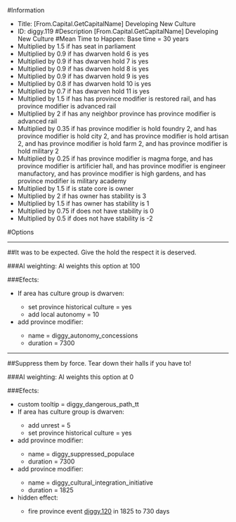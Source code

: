 #Information
 - Title: [From.Capital.GetCapitalName] Developing New Culture
 - ID: diggy.119
#Description
[From.Capital.GetCapitalName] Developing New Culture
#Mean Time to Happen:
Base time = 30 years
 - Multiplied by 1.5 if has seat in parliament
 - Multiplied by 0.9 if has dwarven hold 6 is yes
 - Multiplied by 0.9 if has dwarven hold 7 is yes
 - Multiplied by 0.9 if has dwarven hold 8 is yes
 - Multiplied by 0.9 if has dwarven hold 9 is yes
 - Multiplied by 0.8 if has dwarven hold 10 is yes
 - Multiplied by 0.7 if has dwarven hold 11 is yes
 - Multiplied by 1.5 if has has province modifier is restored rail, and has province modifier is advanced rail
 - Multiplied by 2 if has any neighbor province has province modifier is advanced rail
 - Multiplied by 0.35 if has province modifier is hold foundry 2, and has province modifier is hold city 2, and has province modifier is hold artisan 2, and has province modifier is hold farm 2, and has province modifier is hold military 2
 - Multiplied by 0.25 if has province modifier is magma forge, and has province modifier is artificier hall, and has province modifier is engineer manufactory, and has province modifier is high gardens, and has province modifier is military academy
 - Multiplied by 1.5 if is state core is owner
 - Multiplied by 2 if has owner has stability is 3
 - Multiplied by 1.5 if has owner has stability is 1
 - Multiplied by 0.75 if does not have stability is 0
 - Multiplied by 0.5 if does not have stability is -2

#Options

___
##It was to be expected. Give the hold the respect it is deserved.

###AI weighting:
AI weights this option at 100


###Efects:<ul><li>If area has culture group is dwarven:</li><ul><li>set province historical culture = yes</li><li>add local autonomy = 10</li></ul><li>add province modifier:</li><ul><li>name = diggy_autonomy_concessions</li><li>duration = 7300</li></ul></ul>

___
##Suppress them by force. Tear down their halls if you have to!

###AI weighting:
AI weights this option at 0


###Efects:<ul><li>custom tooltip = diggy_dangerous_path_tt</li><li>If area has culture group is dwarven:</li><ul><li>add unrest = 5</li><li>set province historical culture = yes</li></ul><li>add province modifier:</li><ul><li>name = diggy_suppressed_populace</li><li>duration = 7300</li></ul><li>add province modifier:</li><ul><li>name = diggy_cultural_integration_initiative</li><li>duration = 1825</li></ul><li>hidden effect:</li><ul><li>fire province event [diggy.120](diggy.120_slug) in 1825 to 730 days</li></ul></ul>
